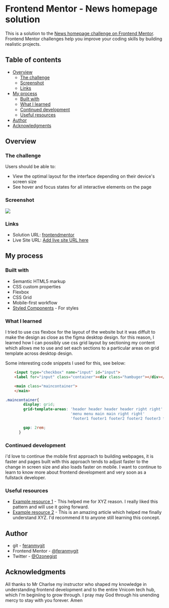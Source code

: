 # Frontend Mentor - News homepage solution

This is a solution to the [News homepage challenge on Frontend Mentor](https://www.frontendmentor.io/challenges/news-homepage-H6SWTa1MFl). Frontend Mentor challenges help you improve your coding skills by building realistic projects. 

## Table of contents

- [Overview](#overview)
  - [The challenge](#the-challenge)
  - [Screenshot](#screenshot)
  - [Links](#links)
- [My process](#my-process)
  - [Built with](#built-with)
  - [What I learned](#what-i-learned)
  - [Continued development](#continued-development)
  - [Useful resources](#useful-resources)
- [Author](#author)
- [Acknowledgments](#acknowledgments)


## Overview

### The challenge

Users should be able to:

- View the optimal layout for the interface depending on their device's screen size
- See hover and focus states for all interactive elements on the page

### Screenshot

![](./screenshot.jpg)


### Links

- Solution URL: [frontendmentor](https://www.frontendmentor.io/feranmygit)
- Live Site URL: [Add live site URL here](https://your-live-site-url.com)

## My process

### Built with

- Semantic HTML5 markup
- CSS custom properties
- Flexbox
- CSS Grid
- Mobile-first workflow
- [Styled Components](https://styled-components.com/) - For styles

### What I learned
I tried to use css flexbox for the layout of the website but it was diffult to make the design as close as the figma desktop design. for this reason, I learned how I can possibly use css grid layout by sectioning my content which allows me to use and set each sections to a particular areas on grid template across desktop design.

Some interesting code snippets I used for this, see below:

```html
    <input type="checkbox" name="input" id="input">
    <label for="input" class="container"><div class="hambuger"></div></label>

    <main class="maincontainer">
    </main> 
```
```css
.maincontainer{
        display: grid;
        grid-template-areas: 'header header header header right right'
                             'menu menu main main right right'
                             'footer1 footer1 footer2 footer2 footer3 footer3';  

        gap: 2rem;
      }
```

### Continued development

i'd love to continue the mobile first approach to building webpages, it is faster and pages built with this approach tends to adjust faster to the change in screen size and also loads faster on mobile.
I want to continue to learn to know more about frontend development and very soon as a fullstack developer.

### Useful resources

- [Example resource 1](https://www.example.com) - This helped me for XYZ reason. I really liked this pattern and will use it going forward.
- [Example resource 2](https://www.example.com) - This is an amazing article which helped me finally understand XYZ. I'd recommend it to anyone still learning this concept.

## Author

- git - [feranmygit](https://github.com/feranmygit)
- Frontend Mentor - [@feranmygit](https://www.frontendmentor.io/feranmygit)
- Twitter - [@Ozonegist](https://www.twitter.com/Ozonegist)

## Acknowledgments

All thanks to Mr Charlse my instructor who shaped my knowledge in understanding frontend development and to the entire Vnicom tech hub, which I'm beginiing to grow through. I pray may God through his unending mercy to stay with you forever. Amen 
